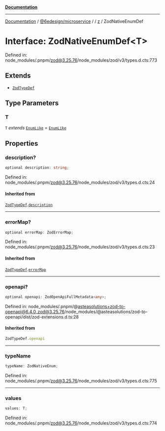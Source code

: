[**Documentation**](../../../../../README.md)

***

[Documentation](../../../../../README.md) / [@6edesign/microservice](../../../README.md) / [](../../../README.md) / [z](../README.md) / ZodNativeEnumDef

# Interface: ZodNativeEnumDef&lt;T&gt;

Defined in: node\_modules/.pnpm/zod@3.25.76/node\_modules/zod/v3/types.d.cts:773

## Extends

- [`ZodTypeDef`](ZodTypeDef.md)

## Type Parameters

### T

`T` *extends* [`EnumLike`](../type-aliases/EnumLike.md) = [`EnumLike`](../type-aliases/EnumLike.md)

## Properties

### description?

```ts
optional description: string;
```

Defined in: node\_modules/.pnpm/zod@3.25.76/node\_modules/zod/v3/types.d.cts:24

#### Inherited from

[`ZodTypeDef`](ZodTypeDef.md).[`description`](ZodTypeDef.md#description)

***

### errorMap?

```ts
optional errorMap: ZodErrorMap;
```

Defined in: node\_modules/.pnpm/zod@3.25.76/node\_modules/zod/v3/types.d.cts:23

#### Inherited from

[`ZodTypeDef`](ZodTypeDef.md).[`errorMap`](ZodTypeDef.md#errormap)

***

### openapi?

```ts
optional openapi: ZodOpenApiFullMetadata<any>;
```

Defined in: node\_modules/.pnpm/@asteasolutions+zod-to-openapi@6.4.0\_zod@3.25.76/node\_modules/@asteasolutions/zod-to-openapi/dist/zod-extensions.d.ts:28

#### Inherited from

```ts
ZodTypeDef.openapi
```

***

### typeName

```ts
typeName: ZodNativeEnum;
```

Defined in: node\_modules/.pnpm/zod@3.25.76/node\_modules/zod/v3/types.d.cts:775

***

### values

```ts
values: T;
```

Defined in: node\_modules/.pnpm/zod@3.25.76/node\_modules/zod/v3/types.d.cts:774
